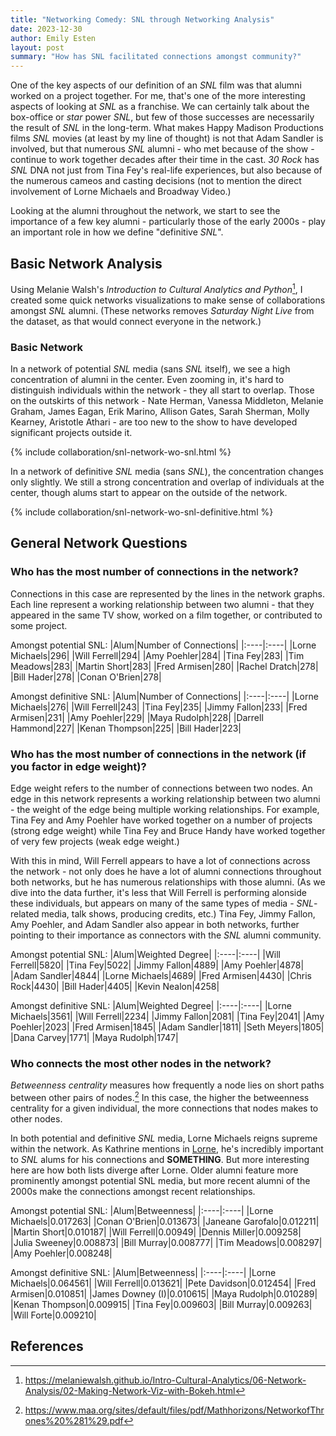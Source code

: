 ```yaml
---
title: "Networking Comedy: SNL through Networking Analysis"
date: 2023-12-30
author: Emily Esten
layout: post
summary: "How has SNL facilitated connections amongst community?"
---
```

One of the key aspects of our definition of an *SNL* film was that alumni worked on a project together. For me, that's one of the more interesting aspects of looking at *SNL* as a franchise. We can certainly talk about the box-office or *star* power *SNL*, but few of those successes are necessarily the result of *SNL* in the long-term. What makes Happy Madison Productions films *SNL* movies (at least by my line of thought) is not that Adam Sandler is involved, but that numerous *SNL* alumni - who met because of the show - continue to work together decades after their time in the cast. *30 Rock* has *SNL* DNA not just from Tina Fey's real-life experiences, but also because of the numerous cameos and casting decisions (not to mention the direct involvement of Lorne Michaels and Broadway Video.)

Looking at the alumni throughout the network, we start to see the importance of a few key alumni - particularly those of the early 2000s - play an important role in how we define "definitive *SNL*". 

## Basic Network Analysis
Using Melanie Walsh's *Introduction to Cultural Analytics and Python*[^1], I created some quick networks visualizations to make sense of collaborations amongst *SNL* alumni. (These networks removes *Saturday Night Live* from the dataset, as that would connect everyone in the network.)

### Basic Network

In a network of potential *SNL* media (sans *SNL* itself), we see a high concentration of alumni in the center. Even zooming in, it's hard to distinguish individuals within the network - they all start to overlap. Those on the outskirts of this network - Nate Herman, Vanessa Middleton, Melanie Graham, James Eagan, Erik Marino, Allison Gates, Sarah Sherman, Molly Kearney, Aristotle Athari - are too new to the show to have developed significant projects outside it.

{% include collaboration/snl-network-wo-snl.html %}

In a network of definitive *SNL* media (sans *SNL*), the concentration changes only slightly. We still a strong concentration and overlap of individuals at the center, though alums start to appear on the outside of the network.

{% include collaboration/snl-network-wo-snl-definitive.html %}

## General Network Questions
### Who has the most number of connections in the network?
Connections in this case are represented by the lines in the network graphs. Each line represent a working relationship between two alumni - that they appeared in the same TV show, worked on a film together, or contributed to some project.  

Amongst potential SNL:
|Alum|Number of Connections|
|:----|:----|
|Lorne Michaels|296|
|Will Ferrell|294|
|Amy Poehler|284|
|Tina Fey|283|
|Tim Meadows|283|
|Martin Short|283|
|Fred Armisen|280|
|Rachel Dratch|278|
|Bill Hader|278|
|Conan O'Brien|278|

Amongst definitive SNL:
|Alum|Number of Connections|
|:----|:----|
|Lorne Michaels|276|
|Will Ferrell|243|
|Tina Fey|235|
|Jimmy Fallon|233|
|Fred Armisen|231|
|Amy Poehler|229|
|Maya Rudolph|228|
|Darrell Hammond|227|
|Kenan Thompson|225|
|Bill Hader|223|


### Who has the most number of connections in the network (if you factor in edge weight)?
Edge weight refers to the number of connections between two nodes. An edge in this network represents a working relationship between two alumni - the weight of the edge being multiple working relationships. For example, Tina Fey and Amy Poehler have worked together on a number of projects (strong edge weight) while Tina Fey and Bruce Handy have worked together of very few projects (weak edge weight.)

With this in mind, Will Ferrell appears to have a lot of connections across the network - not only does he have a lot of alumni connections throughout both networks, but he has numerous relationships with those alumni. (As we dive into the data further, it's less that Will Ferrell is performing alonside these individuals, but appears on many of the same types of media - *SNL*-related media, talk shows, producing credits, etc.) Tina Fey, Jimmy Fallon, Amy Poehler, and Adam Sandler also appear in both networks, further pointing to their importance as connectors with the *SNL* alumni community.   

Amongst potential SNL:
|Alum|Weighted Degree|
|:----|:----|
|Will Ferrell|5820|
|Tina Fey|5022|
|Jimmy Fallon|4889|
|Amy Poehler|4878|
|Adam Sandler|4844|
|Lorne Michaels|4689|
|Fred Armisen|4430|
|Chris Rock|4430|
|Bill Hader|4405|
|Kevin Nealon|4258|

Amongst definitive SNL:
|Alum|Weighted Degree|
|:----|:----|
|Lorne Michaels|3561|
|Will Ferrell|2234|
|Jimmy Fallon|2081|
|Tina Fey|2041|
|Amy Poehler|2023|
|Fred Armisen|1845|
|Adam Sandler|1811|
|Seth Meyers|1805|
|Dana Carvey|1771|
|Maya Rudolph|1747|

### Who connects the most other nodes in the network?

*Betweenness centrality* measures how frequently a node lies on short paths between other pairs of nodes.[^4] In this case, the higher the betweenness centrality for a given individual, the more connections that nodes makes to other nodes.

In both potential and definitive *SNL* media, Lorne Michaels reigns supreme within the network. As Kathrine mentions in [Lorne](), he's incredibly important to *SNL* alums for his connections and **SOMETHING**. But more interesting here are how both lists diverge after Lorne. Older alumni feature more prominently amongst potential SNL media, but more recent alumni of the 2000s make the connections amongst recent relationships.

Amongst potential SNL:
|Alum|Betweenness|
|:----|:----|
|Lorne Michaels|0.017263|
|Conan O'Brien|0.013673|
|Janeane Garofalo|0.012211|
|Martin Short|0.010187|
|Will Ferrell|0.00949|
|Dennis Miller|0.009258|
|Julia Sweeney|0.008873|
|Bill Murray|0.008777|
|Tim Meadows|0.008297|
|Amy Poehler|0.008248|

Amongst definitive SNL:
|Alum|Betweenness|
|:----|:----|
|Lorne Michaels|0.064561|
|Will Ferrell|0.013621|
|Pete Davidson|0.012454|
|Fred Armisen|0.010851|
|James Downey (I)|0.010615|
|Maya Rudolph|0.010289|
|Kenan Thompson|0.009915|
|Tina Fey|0.009603|
|Bill Murray|0.009263|
|Will Forte|0.009210|




## References
[^1]: https://melaniewalsh.github.io/Intro-Cultural-Analytics/06-Network-Analysis/02-Making-Network-Viz-with-Bokeh.html
[^2]: As mentioned in "About the Coefficient", the person coefficient favors actors over writers.  
[^3]: https://www.indiewire.com/2019/05/paula-pell-wine-country-snl-interview-1202141133/
[^4]: https://www.maa.org/sites/default/files/pdf/Mathhorizons/NetworkofThrones%20%281%29.pdf
